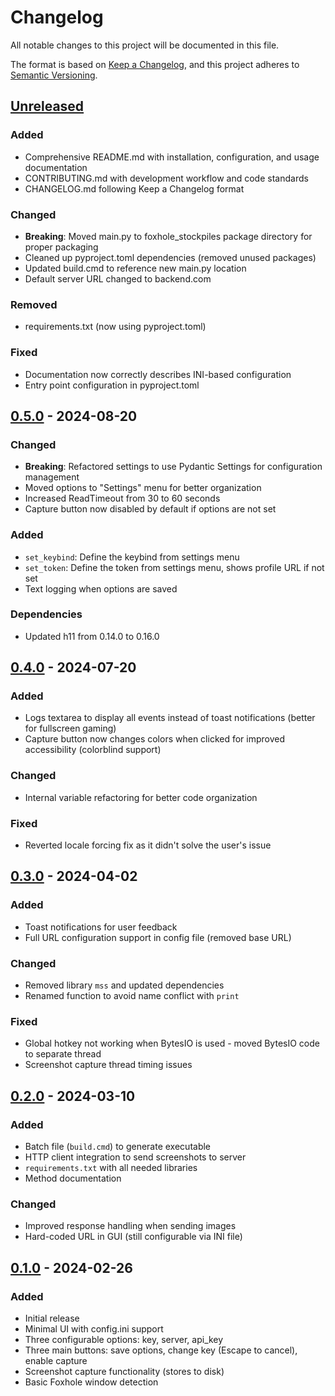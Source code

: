 # Changelog

All notable changes to this project will be documented in this file.

The format is based on [Keep a Changelog](https://keepachangelog.com/en/1.0.0/),
and this project adheres to [Semantic Versioning](https://semver.org/spec/v2.0.0.html).

## [Unreleased]

### Added
- Comprehensive README.md with installation, configuration, and usage documentation
- CONTRIBUTING.md with development workflow and code standards
- CHANGELOG.md following Keep a Changelog format

### Changed
- **Breaking**: Moved main.py to foxhole_stockpiles package directory for proper packaging
- Cleaned up pyproject.toml dependencies (removed unused packages)
- Updated build.cmd to reference new main.py location
- Default server URL changed to backend.com

### Removed
- requirements.txt (now using pyproject.toml)

### Fixed
- Documentation now correctly describes INI-based configuration
- Entry point configuration in pyproject.toml

## [0.5.0] - 2024-08-20

### Changed
- **Breaking**: Refactored settings to use Pydantic Settings for configuration management
- Moved options to "Settings" menu for better organization
- Increased ReadTimeout from 30 to 60 seconds
- Capture button now disabled by default if options are not set

### Added
- `set_keybind`: Define the keybind from settings menu
- `set_token`: Define the token from settings menu, shows profile URL if not set
- Text logging when options are saved

### Dependencies
- Updated h11 from 0.14.0 to 0.16.0

## [0.4.0] - 2024-07-20

### Added
- Logs textarea to display all events instead of toast notifications (better for fullscreen gaming)
- Capture button now changes colors when clicked for improved accessibility (colorblind support)

### Changed
- Internal variable refactoring for better code organization

### Fixed
- Reverted locale forcing fix as it didn't solve the user's issue

## [0.3.0] - 2024-04-02

### Added
- Toast notifications for user feedback
- Full URL configuration support in config file (removed base URL)

### Changed
- Removed library `mss` and updated dependencies
- Renamed function to avoid name conflict with `print`

### Fixed
- Global hotkey not working when BytesIO is used - moved BytesIO code to separate thread
- Screenshot capture thread timing issues

## [0.2.0] - 2024-03-10

### Added
- Batch file (`build.cmd`) to generate executable
- HTTP client integration to send screenshots to server
- `requirements.txt` with all needed libraries
- Method documentation

### Changed
- Improved response handling when sending images
- Hard-coded URL in GUI (still configurable via INI file)

## [0.1.0] - 2024-02-26

### Added
- Initial release
- Minimal UI with config.ini support
- Three configurable options: key, server, api_key
- Three main buttons: save options, change key (Escape to cancel), enable capture
- Screenshot capture functionality (stores to disk)
- Basic Foxhole window detection

[Unreleased]: https://github.com/xurxogr/foxhole-stockpiles-client/compare/v0.5.0...HEAD
[0.5.0]: https://github.com/xurxogr/foxhole-stockpiles-client/compare/v0.4.0...v0.5.0
[0.4.0]: https://github.com/xurxogr/foxhole-stockpiles-client/compare/v0.3.0...v0.4.0
[0.3.0]: https://github.com/xurxogr/foxhole-stockpiles-client/compare/v0.2.0...v0.3.0
[0.2.0]: https://github.com/xurxogr/foxhole-stockpiles-client/compare/v0.1.0...v0.2.0
[0.1.0]: https://github.com/xurxogr/foxhole-stockpiles-client/releases/tag/v0.1.0
